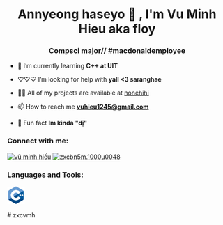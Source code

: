 <h1 align="center">Annyeong haseyo 🦅 , I'm Vu Minh Hieu aka floy</h1>
<h3 align="center">Compsci major// #macdonaldemployee</h3>

- 👀 I’m currently learning **C++ at UIT**

- ♡♡♡ I’m looking for help with **yall <3 saranghae**

- 👨‍💻 All of my projects are available at [nonehihi](nonehihi)

- 📫 How to reach me **vuhieu1245@gmail.com**

- 🌚 Fun fact **Im kinda "dị"**

<h3 align="left">Connect with me:</h3>
<p align="left">
<a href="https://fb.com/vũ minh hiếu" target="blank"><img align="center" src="https://raw.githubusercontent.com/rahuldkjain/github-profile-readme-generator/master/src/images/icons/Social/facebook.svg" alt="vũ minh hiếu" height="30" width="40" /></a>
<a href="https://instagram.com/zxcbn5m.1000u0048" target="blank"><img align="center" src="https://raw.githubusercontent.com/rahuldkjain/github-profile-readme-generator/master/src/images/icons/Social/instagram.svg" alt="zxcbn5m.1000u0048" height="30" width="40" /></a>
</p>

<h3 align="left">Languages and Tools:</h3>
<p align="left"> <a href="https://www.w3schools.com/cpp/" target="_blank" rel="noreferrer"> <img src="https://raw.githubusercontent.com/devicons/devicon/master/icons/cplusplus/cplusplus-original.svg" alt="cplusplus" width="40" height="40"/> </a> </p>

#   z x c v m h 
 
 